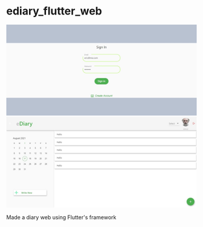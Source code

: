 # ediary_flutter_web

![alt_text](https://github.com/algonacci/ediary_flutter_web_build/blob/main/flutter%20web%201.jpg?raw=true)
![alt_text](https://github.com/algonacci/ediary_flutter_web_build/blob/main/flutter%20web%202.jpg?raw=true)

Made a diary web using Flutter's framework
